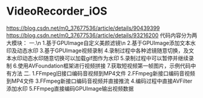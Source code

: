# VideoRecorder_iOS
https://blog.csdn.net/m0_37677536/article/details/90439399  
https://blog.csdn.net/m0_37677536/article/details/93216200
代码内容分为两大模块：
一.\n
1.基于GPUImage自定义美颜滤镜\n
2.基于GPUImage添加文本水印及动态水印
3.基于GPUImage视频录制
4.录制过程中各种滤镜随意切换，及文本水印动态水印随意切换可以加载gif图作为水印
5.录制过程中可以暂停并继续录制
6.使用AVFoundation框架进行视频拼接
7.获取短视频第一帧图片，示例代码中有方法
二.
1.FFmpeg旧接口编码音视频到MP4文件
2.FFmpeg新接口编码音视频到MP4文件
3.FFmpeg新接口编码音视频并直接推流
4.编码过程中直接AVFilter添加水印
5.FFmpeg直接编码GPUImage输出视频数据

